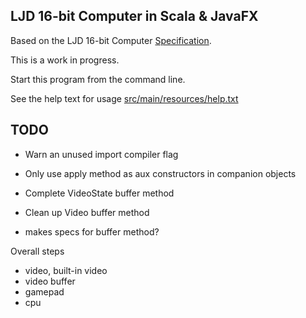 LJD 16-bit Computer in Scala & JavaFX
-------------------------------------

Based on the LJD 16-bit Computer
[Specification](https://github.com/lj-ditrapani/16-bit-computer-specification).

This is a work in progress.

Start this program from the command line.

See the help text for usage [src/main/resources/help.txt](src/main/resources/help.txt)


TODO
----

- Warn an unused import compiler flag
- Only use apply method as aux constructors in companion objects

- Complete VideoState buffer method
- Clean up Video buffer method
- makes specs for buffer method?

Overall steps
- video, built-in video
- video buffer
- gamepad
- cpu
